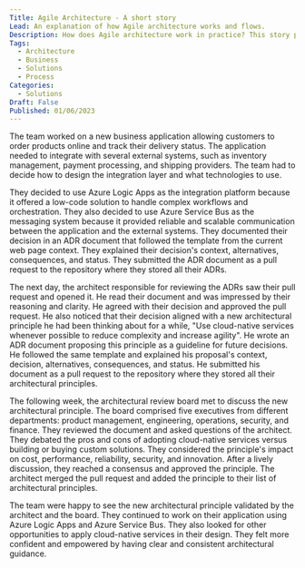 ```yaml
---
Title: Agile Architecture - A short story
Lead: An explanation of how Agile architecture works and flows.
Description: How does Agile architecture work in practice? This story provides a demonstration.
Tags:
  - Architecture
  - Business
  - Solutions
  - Process
Categories:
  - Solutions
Draft: False
Published: 01/06/2023
---
```


The team worked on a new business application allowing customers to order products online and track their delivery status. The application needed to integrate with several external systems, such as inventory management, payment processing, and shipping providers. The team had to decide how to design the integration layer and what technologies to use.

They decided to use Azure Logic Apps as the integration platform because it offered a low-code solution to handle complex workflows and orchestration. They also decided to use Azure Service Bus as the messaging system because it provided reliable and scalable communication between the application and the external systems. They documented their decision in an ADR document that followed the template from the current web page context. They explained their decision's context, alternatives, consequences, and status. They submitted the ADR document as a pull request to the repository where they stored all their ADRs.

The next day, the architect responsible for reviewing the ADRs saw their pull request and opened it. He read their document and was impressed by their reasoning and clarity. He agreed with their decision and approved the pull request. He also noticed that their decision aligned with a new architectural principle he had been thinking about for a while, "Use cloud-native services whenever possible to reduce complexity and increase agility". He wrote an ADR document proposing this principle as a guideline for future decisions. He followed the same template and explained his proposal's context, decision, alternatives, consequences, and status. He submitted his document as a pull request to the repository where they stored all their architectural principles.

The following week, the architectural review board met to discuss the new architectural principle. The board comprised five executives from different departments: product management, engineering, operations, security, and finance. They reviewed the document and asked questions of the architect. They debated the pros and cons of adopting cloud-native services versus building or buying custom solutions. They considered the principle's impact on cost, performance, reliability, security, and innovation. After a lively discussion, they reached a consensus and approved the principle. The architect merged the pull request and added the principle to their list of architectural principles.

The team were happy to see the new architectural principle validated by the architect and the board. They continued to work on their application using Azure Logic Apps and Azure Service Bus. They also looked for other opportunities to apply cloud-native services in their design. They felt more confident and empowered by having clear and consistent architectural guidance.
